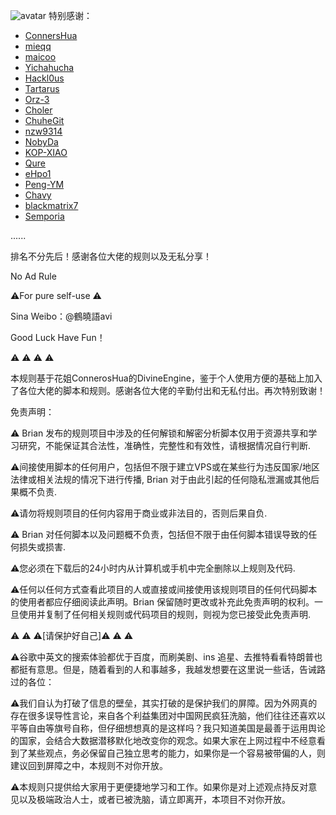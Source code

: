 ![avatar](https://s.88y.cn/group1/M00/04/7B/CqchN2BrG7qAQtYgAAYmXboXDDw44.jpeg)
特别感谢：
* [ConnersHua](https://github.com/DivineEngine/Profiles/tree/master)
* [mieqq](https://github.com/mieqq/mieqq)
* [maicoo](https://github.com/maicoobox/Surge)
* [Yichahucha](https://github.com/yichahucha/surge/tree/master)
* [Hackl0us](https://github.com/Hackl0us)
* [Tartarus](https://github.com/Tartarus2014)
* [Orz-3](https://github.com/Orz-3)
* [Choler](https://github.com/Choler)
* [ChuheGit](https://github.com/ChuheGit/1)
* [nzw9314](https://github.com/nzw9314)
* [NobyDa](https://github.com/NobyDa)
* [KOP-XIAO](https://github.com/KOP-XIAO)
* [Qure](https://github.com/Koolson/Qure)
* [eHpo1](https://github.com/787a68)
* [Peng-YM](https://github.com/Peng-YM)
* [Chavy](https://github.com/chavyleung)
* [blackmatrix7](https://github.com/blackmatrix7)
* [Semporia](https://github.com/Semporia)

......

排名不分先后！感谢各位大佬的规则以及无私分享！

No Ad Rule

⚠️For pure self-use ⚠️

Sina Weibo：@鶴曉語avi

Good Luck Have Fun！

⚠️ ⚠️ ⚠️ ⚠️ 

本规则基于花姐ConnerosHua的DivineEngine，鉴于个人使用方便的基础上加入了各位大佬的脚本和规则。感谢各位大佬的辛勤付出和无私付出。再次特别致谢！

免责声明：

⚠️ Brian 发布的规则项目中涉及的任何解锁和解密分析脚本仅用于资源共享和学习研究，不能保证其合法性，准确性，完整性和有效性，请根据情况自行判断.

⚠️间接使用脚本的任何用户，包括但不限于建立VPS或在某些行为违反国家/地区法律或相关法规的情况下进行传播, Brian 对于由此引起的任何隐私泄漏或其他后果概不负责.

⚠️请勿将规则项目的任何内容用于商业或非法目的，否则后果自负.

⚠️ Brian 对任何脚本以及问题概不负责，包括但不限于由任何脚本错误导致的任何损失或损害.

⚠️您必须在下载后的24小时内从计算机或手机中完全删除以上规则及代码.

⚠️任何以任何方式查看此项目的人或直接或间接使用该规则项目的任何代码脚本的使用者都应仔细阅读此声明。Brian 保留随时更改或补充此免责声明的权利。一旦使用并复制了任何相关规则或代码项目的规则，则视为您已接受此免责声明.

⚠️ ⚠️ ⚠️[请保护好自己]⚠️ ⚠️ ⚠️

⚠️谷歌中英文的搜索体验都优于百度，而刷美剧、ins 追星、去推特看看特朗普也都挺有意思。但是，随着看到的人和事越多，我越发想要在这里说一些话，告诫路过的各位：

⚠️我们自认为打破了信息的壁垒，其实打破的是保护我们的屏障。因为外网真的存在很多误导性言论，来自各个利益集团对中国网民疯狂洗脑，他们往往还喜欢以平等自由等旗号自称，但仔细想想真的是这样吗？我只知道美国是最善于运用舆论的国家，会结合大数据潜移默化地改变你的观念。如果大家在上网过程中不经意看到了某些观点，务必保留自己独立思考的能力，如果你是一个容易被带偏的人，则建议回到屏障之中，本规则不对你开放。

⚠️本规则只提供给大家用于更便捷地学习和工作。如果你是对上述观点持反对意见以及极端政治人士，或者已被洗脑，请立即离开，本项目不对你开放。
